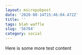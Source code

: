 ```yaml
---
layout: micropubpost
date: '2020-08-14T15:46:04.472Z'
title: ''
tags: blah waffle
slug: '56764'
category: social
---
```

Here is some more test content
